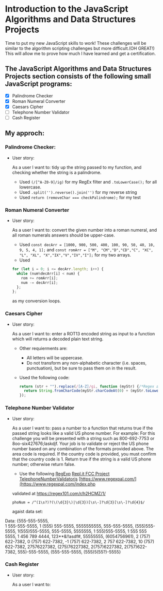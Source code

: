 # Introduction to the JavaScript Algorithms and Data Structures Projects

Time to put my new JavaScript skills to work! These challenges will be similar to the algorithm scripting challenges but more difficult.(OH GREAT!) This will allow me to prove how much I have learned and get a certification.

## The JavaScript Algorithms and Data Structures Projects section consists of the following small JavaScript programs:

  - [X] Palindrome Checker
  - [X] Roman Numeral Converter
  - [X] Caesars Cipher
  - [ ] Telephone Number Validator
  - [ ] Cash Register
  
## My approch:

### Palindrome Checker:

* User story:

  As a user I want to: tidy up the string passed to my function, and checking whether the string is a palindrome.

  * Used `(/[^A-Z0-9]/ig)` for my RegEx filter and `.toLowerCase();` for all lowercase.
  * Used `.split('').reverse().join('')` for my reverse string
  * Used `return (removeChar === checkPalindrome);` for my test

### Roman Numeral Converter


* User story:

  As a user I want to: convert the given number into a roman numeral, and all roman numerals answers should be upper-case.
  
  * Used `const decArr = [1000, 900, 500, 400, 100, 90, 50, 40, 10, 9, 5, 4, 1];` and `const romArr = ["M", "CM","D","CD","C", "XC", "L", "XL", "X","IX","V","IV","I"];` for my two arrays.
  * Used
  ```javascript
  for (let i = 0; i <= decArr.length; i++) {
    while (num%decArr[i] < num) {     
      rom += romArr[i];
      num -= decArr[i];
    };    
  }; 
  ```
  as my conversion loops.
  
### Caesars Cipher


* User story:

  As a user I want to: enter a ROT13 encoded string as input to a function which will returns a decoded plain text string.
  * Other requierments are: 
    * All letters will be uppercase. 
    * Do not transform any non-alphabetic character (i.e. spaces, punctuation), but be sure to pass them on in the result.
  
  * Used the following code:
    ```javascript
    return (str + "").replace(/[A-Z]/gi, function (myStr) {/*Regex and .replace*/
      return String.fromCharCode(myStr.charCodeAt(0) + (myStr.toLowerCase() < "n" ? 13 : -13));/* used 	ternary operator*/
    });
    ```  
  
  
### Telephone Number Validator


* User story:

  As a user I want to: pass a number to a function that returns true if the passed string looks like a valid US phone number.
  For example: For this challenge you will be presented with a string such as 800-692-7753 or 8oo-six427676;laskdjf. Your job is to validate or reject the US phone number based on any combination of the formats provided above. The area code is required. If the country code is provided, you must confirm that the country code is 1. Return true if the string is a valid US phone number; otherwise return false.
  * Use the following
  [RegExp](https://developer.mozilla.org/en-US/docs/Web/JavaScript/Reference/Global_Objects/RegExp)
  [Repl.it FCC Project TelephoneNumberValidatorjs](https://repl.it/@JohnJohnson2/FCCProjectTelephoneNumberValidatorjs)
  [https://www.regexpal.com/](https://www.regexpal.com/index.php
  
  validated at https://regex101.com/r/h2HCMZ/1/
  ```
  phoNum = /^(1\s?)?(\(\d{3}\)|\d{3})[\s\-]?\d{3}[\s\-]?\d{4}$/ 
  ```
  agaist data set:
  
Data: {555-555-5555,  
1 555-555-5555, 
1 (555) 555-5555, 
5555555555, 
555-555-5555, 
(555)555-5555, 
1(555)555-5555, 
555-5555, 
5555555, 
1 555)555-5555, 
1 555 555 5555, 
1 456 789 4444, 
123**&!!asdf#, 
55555555, 
(6054756961), 
2 (757) 622-7382, 
0 (757) 622-7382, 
-1 (757) 622-7382, 
2 757 622-7382, 
10 (757) 622-7382, 
27576227382, 
(275)76227382, 
2(757)6227382, 
2(757)622-7382, 
555)-555-5555, 
(555-555-5555, 
(555)5(55?)-5555}
  
  
  
  
### Cash Register


* User story:

  As a user I want to:
  
  
  

